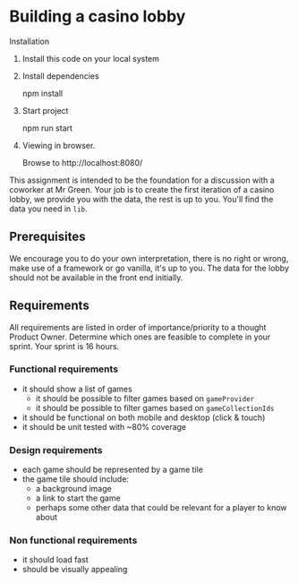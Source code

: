 # Building a casino lobby

Installation
1. Install this code on your local system

2. Install dependencies

   npm install

3. Start project

   npm run start

4. Viewing in browser.

   Browse to http://localhost:8080/

This assignment is intended to be the foundation for a discussion with a coworker at Mr Green.
Your job is to create the first iteration of a casino lobby, we provide you with the data, the rest is up to you.
You'll find the data you need in `lib`.

## Prerequisites
We encourage you to do your own interpretation, there is no right or wrong, make use of a framework or go vanilla, it's up to you.
The data for the lobby should not be available in the front end initially.

## Requirements
All requirements are listed in order of importance/priority to a thought Product Owner.
Determine which ones are feasible to complete in your sprint. Your sprint is 16 hours.

### Functional requirements
* it should show a list of games
    * it should be possible to filter games based on `gameProvider`
    * it should be possible to filter games based on `gameCollectionIds`
* it should be functional on both mobile and desktop (click & touch)
* it should be unit tested with ~80% coverage

### Design requirements
* each game should be represented by a game tile
* the game tile should include:
    * a background image
    * a link to start the game
    * perhaps some other data that could be relevant for a player to know about

### Non functional requirements
* it should load fast
* should be visually appealing
